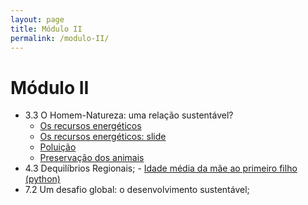 ```yaml
---
layout: page
title: Módulo II
permalink: /modulo-II/
---
```


# Módulo II
  - 3.3 O Homem-Natureza: uma relação sustentável?
    - [Os recursos energéticos]({{site.baseurl}}/Recursos-Energeticos/)
    - [Os recursos energéticos: slide]({{site.baseurl}}/Area-Integracao/)
    - [Poluição]({{site.baseurl}}/Poluicao/)
    - [Preservação dos animais]({{site.baseurl}}/Preservacao-Animais/)
- 4.3 Dequilíbrios Regionais;
		- [Idade média da mãe ao primeiro filho (python)]({{site.baseurl}}/idade-mae-1-filho/)
- 7.2 Um desafio global: o desenvolvimento sustentável;
